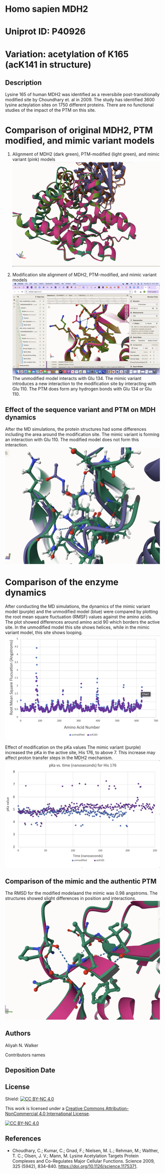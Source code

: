 # Homo sapien MDH2
# Uniprot ID: P40926
# Variation: acetylation of K165 (acK141 in structure)


## Description
Lysine 165 of human MDH2 was identified as a reversibile post-transitionally modified site by Choundhary et. al in 2009. The study has identified 3600 lysine acteylation sites on 1750 different proteins. There are no functional studies of the impact of the PTM on this site. 

# Comparison of original MDH2, PTM modified, and mimic variant models

1. Alignment of MDH2 (dark green), PTM-modified (light green), and mimic variant (pink) models
![Alignment of MDH2, PTM-modified, and mimic variant models](images/3modelsaligned.png)

2. Modification site alignment of MDH2, PTM-modified, and mimic variant models
![modification site](images/modsite3models.png)
The unmodified model interacts with Glu 134. The mimic variant introduces a new interaction to the modification site by interacting with Glu 110. The PTM does form any hydrogen bonds with Glu 134 or Glu 110. 

## Effect of the sequence variant and PTM on MDH dynamics

After the MD simulations, the protein structures had some differences including the area around the modification site. The mimic variant is forming an interaction with Glu 110. The modified model does not form this interaction. 
![structural differences](images/simulationmimicvsmodification.png)

# Comparison of the enzyme dynamics
After conducting the MD simulations, the dynamics of the mimic variant model (purple) and the unmodified model (blue) were compared by plotting the root mean square fluctuation (RMSF) values against the amino acids. The plot showed differences around amino acid 90 which borders the active site. In the unmodified model this site shows helices, while in the mimic variant model, this site shows looping. 
![RMSF comparison plot](images/RMSFcomparison.png)

Effect of modification on the pKa values
The mimic variant (purple) increased the pKa in the active site, His 176, to above 7. This increase may affect proton transfer steps in the MDH2 mechanism. 
![pKa comparison plot](images/pkacomparison.png)




## Comparison of the mimic and the authentic PTM

The RMSD for the modified modelaand the mimic was 0.98 angstroms. The structures showed slight differences in position and interactions. 
![mimic and PTM model comparison](images/diffsaroundmodsite.png)

## Authors

Aliyah N. Walker

Contributors names

## Deposition Date

## License

Shield: [![CC BY-NC 4.0][cc-by-nc-shield]][cc-by-nc]

This work is licensed under a
[Creative Commons Attribution-NonCommercial 4.0 International License][cc-by-nc].

[![CC BY-NC 4.0][cc-by-nc-image]][cc-by-nc]

[cc-by-nc]: https://creativecommons.org/licenses/by-nc/4.0/
[cc-by-nc-image]: https://licensebuttons.net/l/by-nc/4.0/88x31.png
[cc-by-nc-shield]: https://img.shields.io/badge/License-CC%20BY--NC%204.0-lightgrey.svg


## References

* Choudhary, C.; Kumar, C.; Gnad, F.; Nielsen, M. L.; Rehman, M.; Walther, T. C.; Olsen, J. V.; Mann, M. Lysine Acetylation Targets Protein Complexes and Co-Regulates Major Cellular Functions. Science 2009, 325 (5942), 834–840. https://doi.org/10.1126/science.1175371.  


